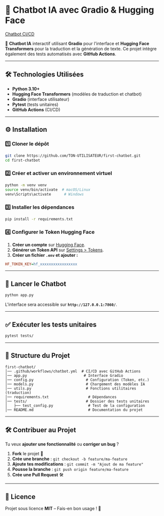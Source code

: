 # 🤖 Chatbot IA avec Gradio & Hugging Face

[Chatbot CI/CD](https://github.com/TheSmartisen/first-chatbot/actions)

🚀 **Chatbot IA** interactif utilisant **Gradio** pour l'interface et **Hugging Face Transformers** pour la traduction et la génération de texte. Ce projet intègre également des tests automatisés avec **GitHub Actions**.

---

## 🛠️ **Technologies Utilisées**
- **Python 3.10+**
- **Hugging Face Transformers** (modèles de traduction et chatbot)
- **Gradio** (interface utilisateur)
- **Pytest** (tests unitaires)
- **GitHub Actions** (CI/CD)

---

## ⚙️ **Installation**
### 1️⃣ **Cloner le dépôt**
```bash
git clone https://github.com/TON-UTILISATEUR/first-chatbot.git
cd first-chatbot
```

### 2️⃣ **Créer et activer un environnement virtuel**
```bash
python -m venv venv
source venv/bin/activate  # macOS/Linux
venv\Scripts\activate      # Windows
```

### 3️⃣ **Installer les dépendances**
```bash
pip install -r requirements.txt
```

### 4️⃣ **Configurer le Token Hugging Face**
1. **Créer un compte** sur [Hugging Face](https://huggingface.co/).
2. **Générer un Token API** sur [Settings > Tokens](https://huggingface.co/settings/tokens).
3. **Créer un fichier `.env` et ajouter :**
```ini
HF_TOKEN_KEY=hf_xxxxxxxxxxxxxxxxx
```

---

## 🚀 **Lancer le Chatbot**
```bash
python app.py
```
L'interface sera accessible sur **`http://127.0.0.1:7860/`**.

---

## ✅ **Exécuter les tests unitaires**
```bash
pytest tests/
```

---

## 🔧 **Structure du Projet**
```
first-chatbot/
│── .github/workflows/chatbot.yml  # CI/CD avec GitHub Actions
│── app.py                          # Interface Gradio
│── config.py                        # Configuration (Token, etc.)
│── models.py                        # Chargement des modèles IA
│── utils.py                         # Fonctions utilitaires (traduction)
│── requirements.txt                  # Dépendances
│── tests/                           # Dossier des tests unitaires
│   ├── test_config.py                # Test de la configuration
│── README.md                         # Documentation du projet
```

---

## 🛠️ **Contribuer au Projet**
Tu veux **ajouter une fonctionnalité** ou **corriger un bug** ?  
1. **Fork** le projet 🍴  
2. **Crée une branche** : `git checkout -b feature/ma-feature`  
3. **Ajoute tes modifications** : `git commit -m "Ajout de ma feature"`  
4. **Pousse la branche** : `git push origin feature/ma-feature`  
5. **Crée une Pull Request** 🛠️  

---

## 📄 **Licence**
Projet sous licence **MIT** – Fais-en bon usage ! 🎉
